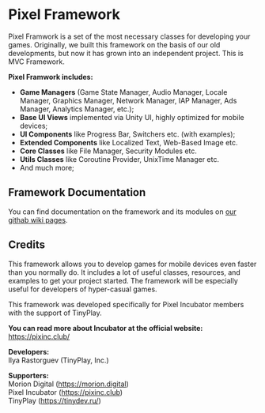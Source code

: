 # Pixel Framework
Pixel Framwork is a set of the most necessary classes for developing your games. Originally, we built this framework on the basis of our old developments, but now it has grown into an independent project. This is MVC Framework.

**Pixel Framwork includes:**<br/>
* **Game Managers** (Game State Manager, Audio Manager, Locale Manager, Graphics Manager, Network Manager, IAP Manager, Ads Manager, Analytics Manager, etc.);
* **Base UI Views** implemented via Unity UI, highly optimized for mobile devices;
* **UI Components** like Progress Bar, Switchers etc. (with examples);
* **Extended Components** like Localized Text, Web-Based Image etc.
* **Core Classes** like File Manager, Security Modules etc.
* **Utils Classes** like Coroutine Provider, UnixTime Manager etc.
* And much more;

## Framework Documentation
You can find documentation on the framework and its modules on <a href="https://github.com/TinyPlay/PixelFramework/wiki">our githab wiki pages</a>.

## Credits
This framework allows you to develop games for mobile devices even faster than you normally do. It includes a lot of useful classes, resources, and examples to get your project started. The framework will be especially useful for developers of hyper-casual games.

This framework was developed specifically for Pixel Incubator members with the support of TinyPlay.

**You can read more about Incubator at the official website:**<br/>
<a href="https://pixinc.club">https://pixinc.club/</a>

**Developers:**<br/>
Ilya Rastorguev (TinyPlay, Inc.)

**Supporters:**<br/>
Morion Digital (https://morion.digital)<br/>
Pixel Incubator (https://pixinc.club)<br/>
TinyPlay (https://tinydev.ru/)<br/>
